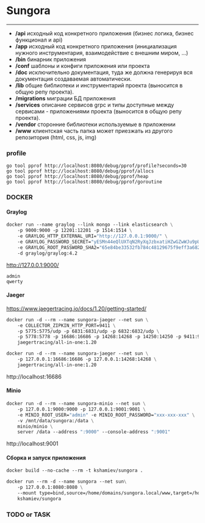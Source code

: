 # Sungora
---

- **/api**
  исходный код конкретного приложения (бизнес логика, бизнес функционал и api)
- **/app**
  исходный код конкретного приложения (инициализация нужного инструментария, взаимодействие с внешним миром, ...)
- **/bin**
  бинарник приложения
- **/conf**
  шаблоны и конфиги приложения или проекта
- **/doc**
  исключительно документация, туда же должна генерируя вся документация создаваемая автоматически.
- **/lib**
  общие библиотеки и инструментарий проекта (выносится в общую репу проекта).
- **/migrations**
  миграции БД приложения
- **/services**
  описание сервисов grpc и типы доступные между сервисами - приложениями проекта (выносится в общую репу проекта).
- **/vendor**
  сторонние библиотеки используемые в приложении
- **/www**
  клиентская часть папка может приезжать из другого репозитория (html, css, js, img)

### profile

    go tool pprof http://localhost:8080/debug/pprof/profile?seconds=30
    go tool pprof http://localhost:8080/debug/pprof/allocs
    go tool pprof http://localhost:8080/debug/pprof/heap
    go tool pprof http://localhost:8080/debug/pprof/goroutine

### DOCKER

#### Graylog

```dockerfile
docker run --name graylog --link mongo --link elasticsearch \
    -p 9000:9000 -p 12201:12201 -p 1514:1514 \
    -e GRAYLOG_HTTP_EXTERNAL_URI="http://127.0.0.1:9000/" \
    -e GRAYLOG_PASSWORD_SECRET="yESMn44eQlUXTqN2RyXqJzbxatiHZwGZwWJu9pUHNOQAQQm1NmKiQwtk7l5u6pC0m7ub6ilyFh0YqepA9" \
    -e GRAYLOG_ROOT_PASSWORD_SHA2="65e84be33532fb784c48129675f9eff3a682b27168c0ea744b2cf58ee02337c5" \
    -d graylog/graylog:4.2
```

http://127.0.0.1:9000/

    admin
    qwerty

#### Jaeger

https://www.jaegertracing.io/docs/1.20/getting-started/

```dockerfile
docker run -d --rm --name sungora-jaeger --net sun \
    -e COLLECTOR_ZIPKIN_HTTP_PORT=9411 \
    -p 5775:5775/udp -p 6831:6831/udp -p 6832:6832/udp \
    -p 5778:5778 -p 16686:16686 -p 14268:14268 -p 14250:14250 -p 9411:9411 \
    jaegertracing/all-in-one:1.20

docker run -d --rm --name sungora-jaeger --net sun \
    -p 127.0.0.1:16686:16686 -p 127.0.0.1:14268:14268 \
    jaegertracing/all-in-one:1.20
```

http://localhost:16686

#### Minio

```dockerfile
docker run -d --rm --name sungora-minio --net sun \
    -p 127.0.0.1:9000:9000 -p 127.0.0.1:9001:9001 \
    -e MINIO_ROOT_USER="admin" -e MINIO_ROOT_PASSWORD="xxx-xxx-xxx" \
    -v /mnt/data/sungora:/data \
    minio/minio \
    server /data --address ":9000" --console-address ":9001"
```

http://localhost:9001

#### Сборка и запуск приложения

```dockerfile
docker build --no-cache --rm -t kshamiev/sungora .

docker run --rm -d --name sungora --net sun\
    -p 127.0.0.1:8080:8080 \
    --mount type=bind,source=/home/domains/sungora.local/www,target=/home/app/www \
    kshamiev/sungora
```

### TODO or TASK
